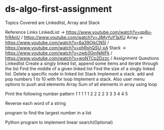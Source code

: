 # ds-algo-first-assignment
Topics Covered are Linkedlist, Array and Stack

Reference Links
LinkedList -> https://www.youtube.com/watch?v=qp8u-frRAnU / https://www.youtube.com/watch?v=JlMyYuY1aXU
Array -> https://www.youtube.com/watch?v=6a39OjkCN5I / https://www.youtube.com/watch?v=phRshQSU-xA
Stack -> https://www.youtube.com/watch?v=zwb3GmNAtFk / https://www.youtube.com/watch?v=woNTCp2Dzzc /
Assignment Questions
Linkedlist
Create a singly linked list, append some items and iterate through the list
Find the middle of a given linked list
Find the size of a singly linked list.
Delete a specific node in linked list
Stack
Implement a stack. add and pop numbers 1 to 10 with for loop
Implement a stack. Also user menu options to push and elements
Array
Sum of all elements in array using loop

Print the following number pattern
1 1 1 1 1
2 2 2 2
3 3 3
4 4
5

Reverse each word of a string

program to find the largest number in a list

Python program to implement linear search(Optional)
